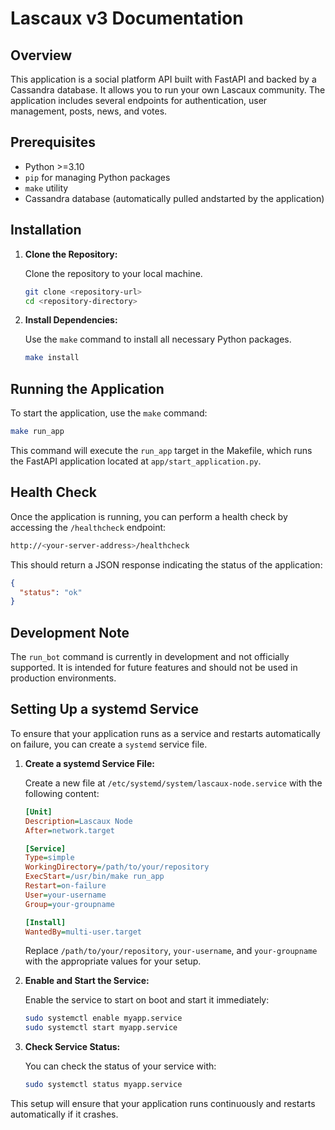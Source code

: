 # Lascaux v3 Documentation

## Overview

This application is a social platform API built with FastAPI and backed by a Cassandra database. It allows you to run your own Lascaux community. The application includes several endpoints for authentication, user management, posts, news, and votes.

## Prerequisites

- Python >=3.10
- `pip` for managing Python packages
- `make` utility
- Cassandra database (automatically pulled andstarted by the application)

## Installation

1. **Clone the Repository:**

   Clone the repository to your local machine.

   ```bash
   git clone <repository-url>
   cd <repository-directory>
   ```

2. **Install Dependencies:**

   Use the `make` command to install all necessary Python packages.

   ```bash
   make install
   ```

## Running the Application

To start the application, use the `make` command:

```bash
make run_app
```

This command will execute the `run_app` target in the Makefile, which runs the FastAPI application located at `app/start_application.py`.

## Health Check

Once the application is running, you can perform a health check by accessing the `/healthcheck` endpoint:

```bash
http://<your-server-address>/healthcheck
```

This should return a JSON response indicating the status of the application:

```json
{
  "status": "ok"
}
```

## Development Note

The `run_bot` command is currently in development and not officially supported. It is intended for future features and should not be used in production environments.

## Setting Up a systemd Service

To ensure that your application runs as a service and restarts automatically on failure, you can create a `systemd` service file.

1. **Create a systemd Service File:**

   Create a new file at `/etc/systemd/system/lascaux-node.service` with the following content:

   ```ini
   [Unit]
   Description=Lascaux Node
   After=network.target

   [Service]
   Type=simple
   WorkingDirectory=/path/to/your/repository
   ExecStart=/usr/bin/make run_app
   Restart=on-failure
   User=your-username
   Group=your-groupname

   [Install]
   WantedBy=multi-user.target
   ```

   Replace `/path/to/your/repository`, `your-username`, and `your-groupname` with the appropriate values for your setup.

2. **Enable and Start the Service:**

   Enable the service to start on boot and start it immediately:

   ```bash
   sudo systemctl enable myapp.service
   sudo systemctl start myapp.service
   ```

3. **Check Service Status:**

   You can check the status of your service with:

   ```bash
   sudo systemctl status myapp.service
   ```

This setup will ensure that your application runs continuously and restarts automatically if it crashes.
